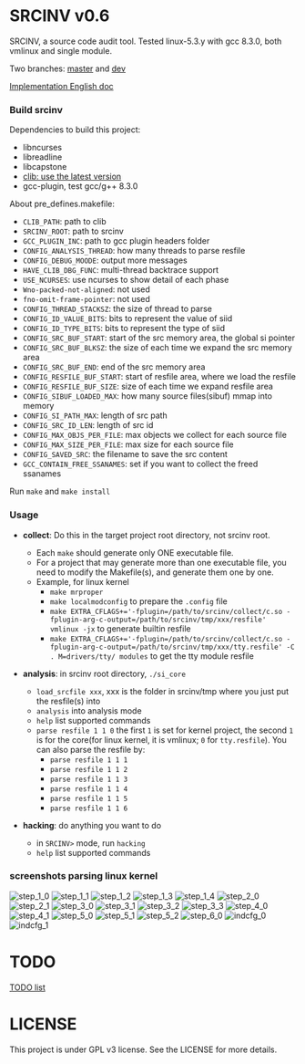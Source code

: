 # SRCINV v0.6
SRCINV, a source code audit tool.
Tested linux-5.3.y with gcc 8.3.0, both vmlinux and single module.

Two branches: [master](https://github.com/hardenedlinux/srcinv/tree/master) and [dev](https://github.com/hardenedlinux/srcinv/tree/dev)

[Implementation English doc](https://github.com/hardenedlinux/srcinv/blob/master/doc/README_en.md)

### Build srcinv
Dependencies to build this project:
+	libncurses
+	libreadline
+	libcapstone
+	[clib: use the latest version](https://github.com/snorez/clib/)
+	gcc-plugin, test gcc/g++ 8.3.0

About pre\_defines.makefile:
- `CLIB_PATH`: path to clib
- `SRCINV_ROOT`: path to srcinv
- `GCC_PLUGIN_INC`: path to gcc plugin headers folder
- `CONFIG_ANALYSIS_THREAD`: how many threads to parse resfile
- `CONFIG_DEBUG_MOODE`: output more messages
- `HAVE_CLIB_DBG_FUNC`: multi-thread backtrace support
- `USE_NCURSES`: use ncurses to show detail of each phase
- `Wno-packed-not-aligned`: not used
- `fno-omit-frame-pointer`: not used
- `CONFIG_THREAD_STACKSZ`: the size of thread to parse
- `CONFIG_ID_VALUE_BITS`: bits to represent the value of siid
- `CONFIG_ID_TYPE_BITS`: bits to represent the type of siid
- `CONFIG_SRC_BUF_START`: start of the src memory area, the global si pointer
- `CONFIG_SRC_BUF_BLKSZ`: the size of each time we expand the src memory area
- `CONFIG_SRC_BUF_END`: end of the src memory area
- `CONFIG_RESFILE_BUF_START`: start of resfile area, where we load the resfile
- `CONFIG_RESFILE_BUF_SIZE`: size of each time we expand resfile area
- `CONFIG_SIBUF_LOADED_MAX`: how many source files(sibuf) mmap into memory
- `CONFIG_SI_PATH_MAX`: length of src path
- `CONFIG_SRC_ID_LEN`: length of src id
- `CONFIG_MAX_OBJS_PER_FILE`: max objects we collect for each source file
- `CONFIG_MAX_SIZE_PER_FILE`: max size for each source file
- `CONFIG_SAVED_SRC`: the filename to save the src content
- `GCC_CONTAIN_FREE_SSANAMES`: set if you want to collect the freed ssanames

Run `make` and `make install`

### Usage
- **collect**: Do this in the target project root directory, not srcinv root.
	- Each `make` should generate only ONE executable file.
	- For a project that may generate more than one executable file, you need to modify the Makefile(s), and generate them one by one.
	- Example, for linux kernel
		- `make mrproper`
		- `make localmodconfig` to prepare the `.config` file
		- `make EXTRA_CFLAGS+='-fplugin=/path/to/srcinv/collect/c.so -fplugin-arg-c-output=/path/to/srcinv/tmp/xxx/resfile' vmlinux -jx` to generate builtin resfile
		- `make EXTRA_CFLAGS+='-fplugin=/path/to/srcinv/collect/c.so -fplugin-arg-c-output=/path/to/srcinv/tmp/xxx/tty.resfile' -C . M=drivers/tty/ modules` to get the tty module resfile

- **analysis**: in srcinv root directory, `./si_core`
	- `load_srcfile xxx`, xxx is the folder in srcinv/tmp where you just put the resfile(s) into
	- `analysis` into analysis mode
	- `help` list supported commands
	- `parse resfile 1 1 0` the first `1` is set for kernel project, the second `1` is for the core(for linux kernel, it is vmlinux; `0` for `tty.resfile`). You can also parse the resfile by:
		- `parse resfile 1 1 1`
		- `parse resfile 1 1 2`
		- `parse resfile 1 1 3`
		- `parse resfile 1 1 4`
		- `parse resfile 1 1 5`
		- `parse resfile 1 1 6`

- **hacking**: do anything you want to do
	- in `SRCINV>` mode, run `hacking`
	- `help` list supported commands



### screenshots parsing linux kernel
![step_1_0](https://github.com/hardenedlinux/srcinv/blob/master/doc/phase1_0.png)
![step_1_1](https://github.com/hardenedlinux/srcinv/blob/master/doc/phase1_1.png)
![step_1_2](https://github.com/hardenedlinux/srcinv/blob/master/doc/phase1_2.png)
![step_1_3](https://github.com/hardenedlinux/srcinv/blob/master/doc/phase1_3.png)
![step_1_4](https://github.com/hardenedlinux/srcinv/blob/master/doc/phase1_4.png)
![step_2_0](https://github.com/hardenedlinux/srcinv/blob/master/doc/phase2_0.png)
![step_2_1](https://github.com/hardenedlinux/srcinv/blob/master/doc/phase2_1.png)
![step_3_0](https://github.com/hardenedlinux/srcinv/blob/master/doc/phase3_0.png)
![step_3_1](https://github.com/hardenedlinux/srcinv/blob/master/doc/phase3_1.png)
![step_3_2](https://github.com/hardenedlinux/srcinv/blob/master/doc/phase3_2.png)
![step_3_3](https://github.com/hardenedlinux/srcinv/blob/master/doc/phase3_3.png)
![step_4_0](https://github.com/hardenedlinux/srcinv/blob/master/doc/phase4_0.png)
![step_4_1](https://github.com/hardenedlinux/srcinv/blob/master/doc/phase4_1.png)
![step_5_0](https://github.com/hardenedlinux/srcinv/blob/master/doc/phase5_0.png)
![step_5_1](https://github.com/hardenedlinux/srcinv/blob/master/doc/phase5_1.png)
![step_5_2](https://github.com/hardenedlinux/srcinv/blob/master/doc/phase5_2.png)
![step_6_0](https://github.com/hardenedlinux/srcinv/blob/master/doc/phase6_0.png)
![indcfg_0](https://github.com/hardenedlinux/srcinv/blob/master/doc/indcfg_0.png)
![indcfg_1](https://github.com/hardenedlinux/srcinv/blob/master/doc/indcfg_1.png)

# TODO
[TODO list](https://github.com/hardenedlinux/srcinv/blob/master/doc/TODO.md)

# LICENSE
This project is under GPL v3 license. See the LICENSE for more details.
